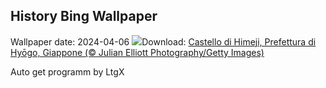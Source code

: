## History Bing Wallpaper
Wallpaper date: 2024-04-06
![](https://www.bing.com/th?id=OHR.JapanHimeji_IT-IT3790659701_UHD.jpg&w=1000)Download: [Castello di Himeji, Prefettura di Hyōgo, Giappone (© Julian Elliott Photography/Getty Images)](https://www.bing.com/th?id=OHR.JapanHimeji_IT-IT3790659701_UHD.jpg)

Auto get programm by LtgX

